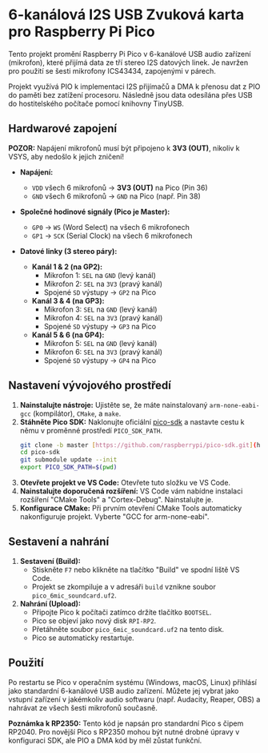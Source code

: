 # 6-kanálová I2S USB Zvuková karta pro Raspberry Pi Pico

Tento projekt promění Raspberry Pi Pico v 6-kanálové USB audio zařízení (mikrofon), které přijímá data ze tří stereo I2S datových linek. Je navržen pro použití se šesti mikrofony ICS43434, zapojenými v párech.

Projekt využívá PIO k implementaci I2S přijímačů a DMA k přenosu dat z PIO do paměti bez zatížení procesoru. Následně jsou data odesílána přes USB do hostitelského počítače pomocí knihovny TinyUSB.

## Hardwarové zapojení

**POZOR:** Napájení mikrofonů musí být připojeno k **3V3 (OUT)**, nikoliv k VSYS, aby nedošlo k jejich zničení!

* **Napájení:**
    * `VDD` všech 6 mikrofonů -> **3V3 (OUT)** na Pico (Pin 36)
    * `GND` všech 6 mikrofonů -> `GND` na Pico (např. Pin 38)

* **Společné hodinové signály (Pico je Master):**
    * `GP0` -> `WS` (Word Select) na všech 6 mikrofonech
    * `GP1` -> `SCK` (Serial Clock) na všech 6 mikrofonech

* **Datové linky (3 stereo páry):**
    * **Kanál 1 & 2 (na GP2):**
        * Mikrofon 1: `SEL` na `GND` (levý kanál)
        * Mikrofon 2: `SEL` na `3V3` (pravý kanál)
        * Spojené `SD` výstupy -> `GP2` na Pico
    * **Kanál 3 & 4 (na GP3):**
        * Mikrofon 3: `SEL` na `GND` (levý kanál)
        * Mikrofon 4: `SEL` na `3V3` (pravý kanál)
        * Spojené `SD` výstupy -> `GP3` na Pico
    * **Kanál 5 & 6 (na GP4):**
        * Mikrofon 5: `SEL` na `GND` (levý kanál)
        * Mikrofon 6: `SEL` na `3V3` (pravý kanál)
        * Spojené `SD` výstupy -> `GP4` na Pico



## Nastavení vývojového prostředí

1.  **Nainstalujte nástroje:** Ujistěte se, že máte nainstalovaný `arm-none-eabi-gcc` (kompilátor), `CMake`, a `make`.
2.  **Stáhněte Pico SDK:** Naklonujte oficiální [pico-sdk](https://github.com/raspberrypi/pico-sdk) a nastavte cestu k němu v proměnné prostředí `PICO_SDK_PATH`.
    ```bash
    git clone -b master [https://github.com/raspberrypi/pico-sdk.git](https://github.com/raspberrypi/pico-sdk.git)
    cd pico-sdk
    git submodule update --init
    export PICO_SDK_PATH=$(pwd)
    ```
3.  **Otevřete projekt ve VS Code:** Otevřete tuto složku ve VS Code.
4.  **Nainstalujte doporučená rozšíření:** VS Code vám nabídne instalaci rozšíření "CMake Tools" a "Cortex-Debug". Nainstalujte je.
5.  **Konfigurace CMake:** Při prvním otevření CMake Tools automaticky nakonfiguruje projekt. Vyberte "GCC for arm-none-eabi".

## Sestavení a nahrání

1.  **Sestavení (Build):**
    * Stiskněte `F7` nebo klikněte na tlačítko "Build" ve spodní liště VS Code.
    * Projekt se zkompiluje a v adresáři `build` vznikne soubor `pico_6mic_soundcard.uf2`.
2.  **Nahrání (Upload):**
    * Připojte Pico k počítači zatímco držíte tlačítko `BOOTSEL`.
    * Pico se objeví jako nový disk `RPI-RP2`.
    * Přetáhněte soubor `pico_6mic_soundcard.uf2` na tento disk.
    * Pico se automaticky restartuje.

## Použití

Po restartu se Pico v operačním systému (Windows, macOS, Linux) přihlásí jako standardní 6-kanálové USB audio zařízení. Můžete jej vybrat jako vstupní zařízení v jakémkoliv audio softwaru (např. Audacity, Reaper, OBS) a nahrávat ze všech šesti mikrofonů současně.

**Poznámka k RP2350:** Tento kód je napsán pro standardní Pico s čipem RP2040. Pro novější Pico s RP2350 mohou být nutné drobné úpravy v konfiguraci SDK, ale PIO a DMA kód by měl zůstat funkční.